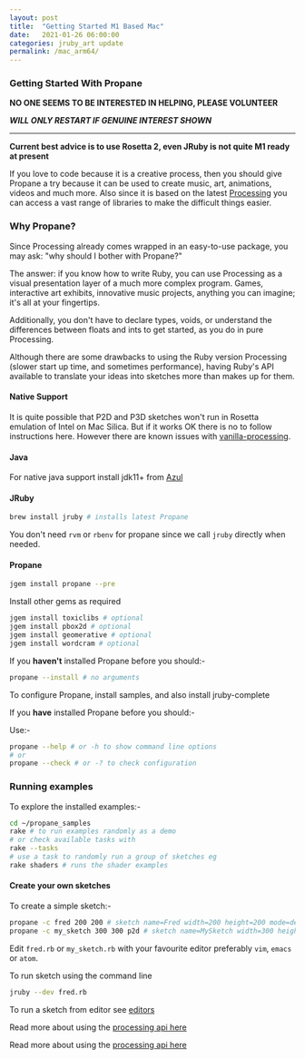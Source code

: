 ```yaml
---
layout: post
title:  "Getting Started M1 Based Mac"
date:   2021-01-26 06:00:00
categories: jruby_art update
permalink: /mac_arm64/
---
```


### Getting Started With Propane ###

**NO ONE SEEMS TO BE INTERESTED IN HELPING, PLEASE VOLUNTEER**

***WILL ONLY RESTART IF GENUINE INTEREST SHOWN***

****

__Current best advice is to use Rosetta 2, even JRuby is not quite M1 ready at present__

If you love to code because it is a creative process, then you should give Propane a try because it can be used to create music, art, animations, videos and much more. Also since it is based on the latest [Processing][processing] you can access a vast range of libraries to make the difficult things easier.

### Why Propane? ###

Since Processing already comes wrapped in an easy-to-use package, you may ask: "why should I bother with Propane?"

The answer: if you know how to write Ruby, you can use Processing as a visual presentation layer of a much more complex program. Games, interactive art exhibits, innovative music projects, anything you can imagine; it's all at your fingertips.

Additionally, you don't have to declare types, voids, or understand the differences between floats and ints to get started, as you do in pure Processing.

Although there are some drawbacks to using the Ruby version Processing (slower start up time, and sometimes performance), having Ruby's API available to translate your ideas into sketches more than makes up for them.

#### Native Support ####

It is quite possible that P2D and P3D sketches won't run in Rosetta emulation of Intel on Mac Silica. But if it works OK there is no to follow instructions here. However there are known issues with [vanilla-processing][forum].

#### Java ####

For native java support install jdk11+ from [Azul][azul]

#### JRuby ####

```bash
brew install jruby # installs latest Propane
```
You don't need `rvm` or `rbenv` for propane since we call `jruby` directly when needed.

#### Propane ####

```bash
jgem install propane --pre
```

Install other gems as required
```bash
jgem install toxiclibs # optional
jgem install pbox2d # optional
jgem install geomerative # optional
jgem install wordcram # optional
```


If you __haven't__ installed Propane before you should:-

```bash
propane --install # no arguments
```
To configure Propane, install samples, and also install jruby-complete

If you __have__ installed Propane before you should:-

Use:-

```bash
propane --help # or -h to show command line options
# or
propane --check # or -? to check configuration
```

### Running examples

To explore the installed examples:-
```bash
cd ~/propane_samples
rake # to run examples randomly as a demo
# or check available tasks with
rake --tasks
# use a task to randomly run a group of sketches eg
rake shaders # runs the shader examples
```
#### Create your own sketches

To create a simple sketch:-
```bash
propane -c fred 200 200 # sketch name=Fred width=200 height=200 mode=default
propane -c my_sketch 300 300 p2d # sketch name=MySketch width=300 height=300 mode=P2D
```
Edit `fred.rb` or `my_sketch.rb` with your favourite editor preferably `vim`, `emacs` or `atom`.

To run sketch using the command line

```bash
jruby --dev fred.rb
```

To run a sketch from editor see [editors][editors]

Read more about using the [processing api here][api]

Read more about using the [processing api here][api]

[azul]:https://www.azul.com/downloads/zulu-community/?package=jdk
[propane]:https://rubygems.org/gems/propane
[api]: {{site.github.url}}/methods/processing_api
[brew]:https://brew.sh/
[editors]:http://ruby-processing.github.io/Propane/editors.html
[ben]:https://blog.engineyard.com/2015/getting-started-with-ruby-processing
[processing]:https://processing.org/
[gem]:https://rubygems.org/gems/ruby-processing
[Propane]:https://rubygems.org/gems/jruby_art
[changes]:https://github.com/processing/processing/wiki/Changes-in-3.0
[official]:https://processing.org/download/?processing
[platforms]:https://github.com/processing/processing/wiki/Supported-Platforms
[bitnami]:https://bitnami.com/stack/jruby/installer
[sound]:https://monkstone.github.io/_posts/minim
[video]:https://monkstone.github.io/_posts/create_video
[casey]:https://github.com/processing/processing/wiki/FAQ
[wget]:http://gnuwin32.sourceforge.net/packages/wget.htm
[forum]:https://discourse.processing.org/t/problems-with-p2d-and-p3d-renderers-with-new-apple-m1-processor/27287
